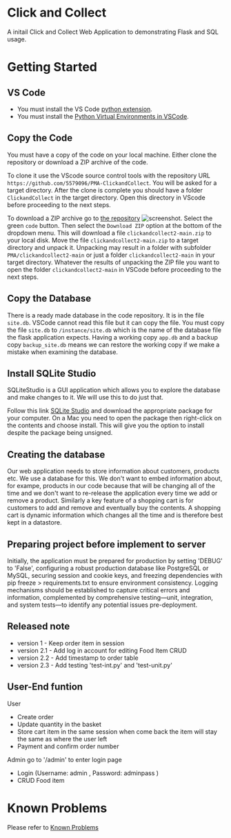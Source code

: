 # Click and Collect

A initail Click and Collect Web Application to demonstrating Flask and SQL usage.

# Getting Started

## VS Code

- You must install the VS Code [python extension](https://code.visualstudio.com/docs/languages/python).
- You must install the [Python Virtual Environments in VSCode](https://code.visualstudio.com/docs/python/environments).

## Copy the Code

You must have a copy of the code on your local machine.
Either clone the repository or download a ZIP archive of the code.

To clone it use the VScode source control tools with the repository URL `https://github.com/5579096/PMA-ClickandCollect`.
You will be asked for a target directory. After the clone is complete you should have a folder `ClickandCollect` in the target directory.
Open this directory in VScode before proceeding to the next steps.

To download a ZIP archive go to [the repository](https://github.com/5579096/PMA-ClickandCollect)
![screenshot](images/github_screenshot.png). Select the green `code` button. Then select the `Download ZIP` option at the bottom of the dropdown menu. This will download a file `clickandcollect2-main.zip` to your local disk. Move the file `clickandcollect2-main.zip` to a target directory and unpack it. Unpacking may result in a folder with subfolder `PMA/clickandcollect2-main` or just a folder `clickandcollect2-main` in your target directory. Whatever the results of unpacking the ZIP file you want to open the folder `clickandcollect2-main` in VSCode before proceeding to the next steps.

## Copy the Database

There is a ready made database in the code repository. It is in the file `site.db`. VSCode cannot read this file but it can copy the file. You must copy the file `site.db` to `/instance/site.db` which is the name of the database file the flask application expects. Having a working copy `app.db` and a backup copy `backup_site.db` means we can restore the working copy if we make a mistake when examining the database.

## Install SQLite Studio

SQLiteStudio is a GUI application which allows you to explore the database and make changes to it. We will use this to do just that.

Follow this link [SQLite Studio](https://sqlitestudio.pl/) and download the appropriate package for your computer.
On a Mac you need to open the package then right-click on the contents and choose install. This will give you the option to install despite the package being unsigned.

## Creating the database

Our web application needs to store information about customers, products etc. We use a database for this. We don't want to embed information about, for exampe, products in our code because that will be changing all of the time and we don't want to re-release the application every time we add or remove a product. Similarly a key feature of a shopping cart is for customers to add and remove and eventually buy the contents. A shopping cart is dynamic information which changes all the time and is therefore best kept in a datastore.

## Preparing project before implement to server

Initially, the application must be prepared for production by setting 'DEBUG' to 'False', configuring a robust production database like PostgreSQL or MySQL, securing session and cookie keys, and freezing dependencies with pip freeze > requirements.txt to ensure environment consistency. Logging mechanisms should be established to capture critical errors and information, complemented by comprehensive testing—unit, integration, and system tests—to identify any potential issues pre-deployment.

## Released note

- version 1 - Keep order item in session
- version 2.1 - Add log in account for editing Food Item CRUD
- version 2.2 - Add timestamp to order table
- version 2.3 - Add testing 'test-int.py' and 'test-unit.py'

## User-End funtion

User

- Create order
- Update quantity in the basket
- Store cart item in the same session when come back the item will stay the same as where the user left
- Payment and confirm order number

Admin go to '/admin' to enter login page

- Login (Username: admin , Password: adminpass )
- CRUD Food item

####

# Known Problems

Please refer to [Known Problems](docs/known_problems.md)
